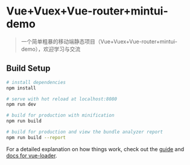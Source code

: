 # Vue+Vuex+Vue-router+mintui-demo

> 一个简单粗暴的移动端静态项目（Vue+Vuex+Vue-router+mintui-demo），欢迎学习与交流

## Build Setup

``` bash
# install dependencies
npm install

# serve with hot reload at localhost:8080
npm run dev

# build for production with minification
npm run build

# build for production and view the bundle analyzer report
npm run build --report
```

For a detailed explanation on how things work, check out the [guide](http://vuejs-templates.github.io/webpack/) and [docs for vue-loader](http://vuejs.github.io/vue-loader).
